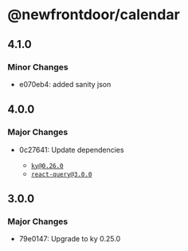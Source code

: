 # @newfrontdoor/calendar

## 4.1.0

### Minor Changes

- e070eb4: added sanity json

## 4.0.0

### Major Changes

- 0c27641: Update dependencies

  - [`ky@0.26.0`](https://github.com/sindresorhus/ky/releases/tag/v0.26.0)
  - [`react-query@3.0.0`](https://react-query.tanstack.com/guides/migrating-to-react-query-3)

## 3.0.0

### Major Changes

- 79e0147: Upgrade to ky 0.25.0
